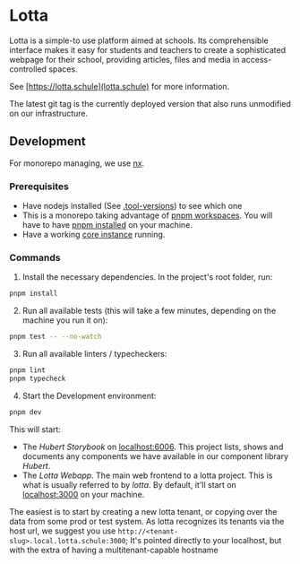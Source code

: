 # Lotta

Lotta is a simple-to use platform aimed at schools.
Its comprehensible interface makes it easy for students and teachers
to create a sophisticated webpage for their school,
providing articles, files and media in access-controlled spaces.

See [https://lotta.schule](lotta.schule) for more information.

The latest git tag is the currently deployed version that also runs
unmodified on our infrastructure.

## Development

For monorepo managing, we use [nx](https://nx.dev/).

### Prerequisites

- Have nodejs installed (See [.tool-versions](.tool-versions)) to see which one
- This is a monorepo taking advantage of [pnpm workspaces](https://pnpm.io/workspaces).
  You will have to have [pnpm installed](https://pnpm.io/installation) on your machine.
- Have a working [core instance](https://github.com/lotta-schule/core) running.

### Commands

1. Install the necessary dependencies. In the project's root folder, run:

```sh
pnpm install
```

2. Run all available tests (this will take a few minutes, depending on the machine you run it on):

```sh
pnpm test -- --no-watch
```

3. Run all available linters / typecheckers:

```sh
pnpm lint
pnpm typecheck
```

4. Start the Development environment:

```sh
pnpm dev
```

This will start:

- The _Hubert Storybook_ on [localhost:6006](http://localhost:6006).
  This project lists, shows and documents any components we have available
  in our component library _Hubert_.
- The _Lotta Webapp_. The main web frontend to a lotta project.
  This is what is usually referred to by _lotta_.
  By default, it'll start on [localhost:3000](http://localhost:3000) on
  your machine.

The easiest is to start by creating a new lotta tenant, or copying over
the data from some prod or test system. As lotta recognizes its tenants
via the host url, we suggest you use `http://<tenant-slug>.local.lotta.schule:3000`;
It's pointed directly to your localhost, but with the extra of having
a multitenant-capable hostname
